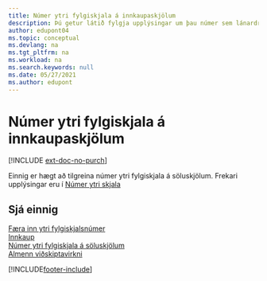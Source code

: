 ```yaml
---
title: Númer ytri fylgiskjala á innkaupaskjölum
description: Þú getur látið fylgja upplýsingar um þau númer sem lánardrottnar úthluta á skjöl sem þeir senda þér með því að nota reitinn Númer ytra skjals eða reitinn Tilvísunarnúmer notanda. Nánar um muninn á reitunum tveimur hér.
author: edupont04
ms.topic: conceptual
ms.devlang: na
ms.tgt_pltfrm: na
ms.workload: na
ms.search.keywords: null
ms.date: 05/27/2021
ms.author: edupont
---
```

# <a name="external-document-numbers-on-purchase-documents"></a><a name="external-document-numbers-on-purchase-documents"></a>Númer ytri fylgiskjala á innkaupaskjölum

[!INCLUDE [ext-doc-no-purch](includes/ext-doc-no-purch.md)]

Einnig er hægt að tilgreina númer ytri fylgiskjala á söluskjölum. Frekari upplýsingar eru í [Númer ytri skjala](sales-how-invoice-sales.md#external-document-numbers)

## <a name="see-also"></a><a name="see-also"></a>Sjá einnig

[Færa inn ytri fylgiskjalsnúmer](across-enter-external-document-numbers.md)  
[Innkaup](purchasing-manage-purchasing.md)  
[Númer ytri fylgiskjala á söluskjölum](sales-how-invoice-sales.md#external-document-numbers)  
[Almenn viðskiptavirkni](ui-across-business-areas.md)  

[!INCLUDE[footer-include](includes/footer-banner.md)]
